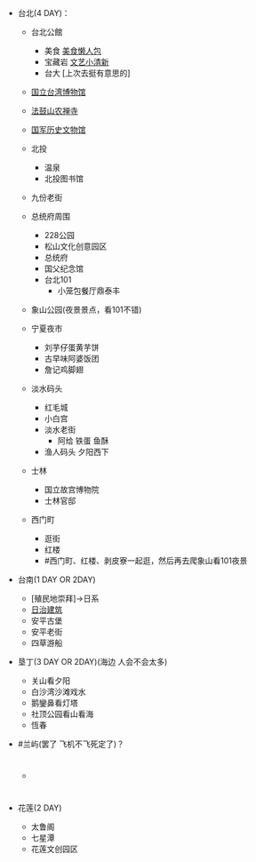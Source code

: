 * 台北(4 DAY)：
    * 台北公館
        * 美食 [美食懒人包](https://kenalice.tw/blog/post/43569784)
        * 宝藏岩 [文艺小清新](https://www.tripadvisor.com.tw/ShowUserReviews-g13808853-d2428715-r601772198-Treasure_Hill-Zhongzheng_District_Taipei.html)
        * 台大 [上次去挺有意思的]
    * [国立台湾博物馆](https://www.ntm.gov.tw/)
    * [法鼓山农禅寺](http://web.ddm.org.tw)
    * [国军历史文物馆](https://museum.mnd.gov.tw/ArmedForcesMuseum2017)

    * 北投
        * 温泉
        * 北投图书馆   
    * 九份老街
    * 总统府周围
        * 228公园
        * 松山文化创意园区
        * 总统府
        * 国父纪念馆
        * 台北101
            * 小笼包餐厅鼎泰丰
    * 象山公园(夜景景点，看101不错)
        
    * 宁夏夜市
        * 刘芋仔蛋黄芋饼
        * 古早味阿婆饭团
        * 詹记鸡脚翅
    * 淡水码头
        * 红毛城
        * 小白宫
        * 淡水老街
            * 阿给 铁蛋 鱼酥
        * 渔人码头 夕阳西下
    * 士林
        * 国立故宫博物院
        * 士林官邸
    * 西门町
        * 逛街
        * 红楼
    	* #西门町、红楼、剥皮寮一起逛，然后再去爬象山看101夜景

* 台南(1 DAY OR 2DAY)
    * [殖民地崇拜]->日系
    * [日治建筑](https://i.imgur.com/NjoUq8I.jpg)
    * 安平古堡
    * 安平老街
    * 四草游船

* 垦丁(3 DAY OR 2DAY)(海边 人会不会太多)
    * 关山看夕阳
    * 白沙湾沙滩戏水
    * 鹅鑾鼻看灯塔
    * 社顶公园看山看海
    * 恆春
* #兰屿(罢了 飞机不飞死定了)？
	* #
* 花莲(2 DAY)
    * 太鲁阁
    * 七星潭
    * 花莲文创园区
